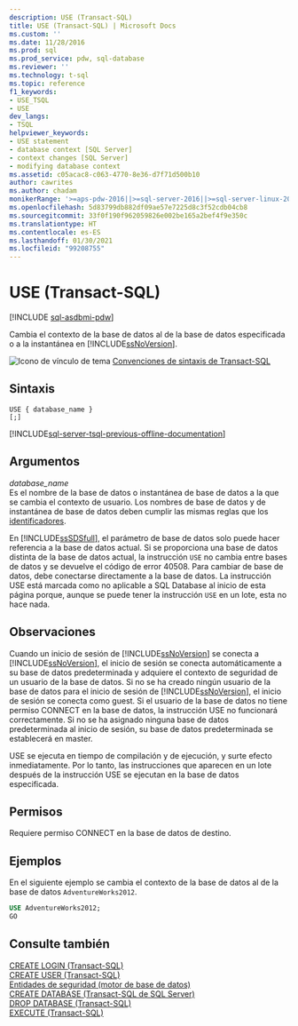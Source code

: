 ```yaml
---
description: USE (Transact-SQL)
title: USE (Transact-SQL) | Microsoft Docs
ms.custom: ''
ms.date: 11/28/2016
ms.prod: sql
ms.prod_service: pdw, sql-database
ms.reviewer: ''
ms.technology: t-sql
ms.topic: reference
f1_keywords:
- USE_TSQL
- USE
dev_langs:
- TSQL
helpviewer_keywords:
- USE statement
- database context [SQL Server]
- context changes [SQL Server]
- modifying database context
ms.assetid: c05acac8-c063-4770-8e36-d7f71d500b10
author: cawrites
ms.author: chadam
monikerRange: '>=aps-pdw-2016||>=sql-server-2016||>=sql-server-linux-2017||=azuresqldb-mi-current'
ms.openlocfilehash: 5d83799db882df09ae57e7225d8c3f52cdb04cb8
ms.sourcegitcommit: 33f0f190f962059826e002be165a2bef4f9e350c
ms.translationtype: HT
ms.contentlocale: es-ES
ms.lasthandoff: 01/30/2021
ms.locfileid: "99208755"
---
```

# <a name="use-transact-sql"></a>USE (Transact-SQL)
[!INCLUDE [sql-asdbmi-pdw](../../includes/applies-to-version/sql-asdbmi-pdw.md)]

  Cambia el contexto de la base de datos al de la base de datos especificada o a la instantánea en [!INCLUDE[ssNoVersion](../../includes/ssnoversion-md.md)].  
  
 ![Icono de vínculo de tema](../../database-engine/configure-windows/media/topic-link.gif "Icono de vínculo de tema") [Convenciones de sintaxis de Transact-SQL](../../t-sql/language-elements/transact-sql-syntax-conventions-transact-sql.md)  
  
## <a name="syntax"></a>Sintaxis  
  
```syntaxsql
USE { database_name }   
[;]  
```  
  
[!INCLUDE[sql-server-tsql-previous-offline-documentation](../../includes/sql-server-tsql-previous-offline-documentation.md)]

## <a name="arguments"></a>Argumentos
 *database_name*  
 Es el nombre de la base de datos o instantánea de base de datos a la que se cambia el contexto de usuario. Los nombres de base de datos y de instantánea de base de datos deben cumplir las mismas reglas que los [identificadores](../../relational-databases/databases/database-identifiers.md).  
  
 En [!INCLUDE[ssSDSfull](../../includes/sssdsfull-md.md)], el parámetro de base de datos solo puede hacer referencia a la base de datos actual. Si se proporciona una base de datos distinta de la base de datos actual, la instrucción `USE` no cambia entre bases de datos y se devuelve el código de error 40508. Para cambiar de base de datos, debe conectarse directamente a la base de datos. La instrucción USE está marcada como no aplicable a SQL Database al inicio de esta página porque, aunque se puede tener la instrucción `USE` en un lote, esta no hace nada.
  
## <a name="remarks"></a>Observaciones  
 Cuando un inicio de sesión de [!INCLUDE[ssNoVersion](../../includes/ssnoversion-md.md)] se conecta a [!INCLUDE[ssNoVersion](../../includes/ssnoversion-md.md)], el inicio de sesión se conecta automáticamente a su base de datos predeterminada y adquiere el contexto de seguridad de un usuario de la base de datos. Si no se ha creado ningún usuario de la base de datos para el inicio de sesión de [!INCLUDE[ssNoVersion](../../includes/ssnoversion-md.md)], el inicio de sesión se conecta como guest. Si el usuario de la base de datos no tiene permiso CONNECT en la base de datos, la instrucción USE no funcionará correctamente. Si no se ha asignado ninguna base de datos predeterminada al inicio de sesión, su base de datos predeterminada se establecerá en master.  
  
 USE se ejecuta en tiempo de compilación y de ejecución, y surte efecto inmediatamente. Por lo tanto, las instrucciones que aparecen en un lote después de la instrucción USE se ejecutan en la base de datos especificada.  
  
## <a name="permissions"></a>Permisos  
 Requiere permiso CONNECT en la base de datos de destino.  
  
## <a name="examples"></a>Ejemplos  
 En el siguiente ejemplo se cambia el contexto de la base de datos al de la base de datos `AdventureWorks2012`.  
  
```sql  
USE AdventureWorks2012;  
GO  
```  
  
## <a name="see-also"></a>Consulte también  
 [CREATE LOGIN &#40;Transact-SQL&#41;](../../t-sql/statements/create-login-transact-sql.md)   
 [CREATE USER &#40;Transact-SQL&#41;](../../t-sql/statements/create-user-transact-sql.md)   
 [Entidades de seguridad &#40;motor de base de datos&#41;](../../relational-databases/security/authentication-access/principals-database-engine.md)   
 [CREATE DATABASE &#40;Transact-SQL de SQL Server&#41;](../statements/create-database-transact-sql.md)   
 [DROP DATABASE &#40;Transact-SQL&#41;](../../t-sql/statements/drop-database-transact-sql.md)   
 [EXECUTE &#40;Transact-SQL&#41;](../../t-sql/language-elements/execute-transact-sql.md)  
  
